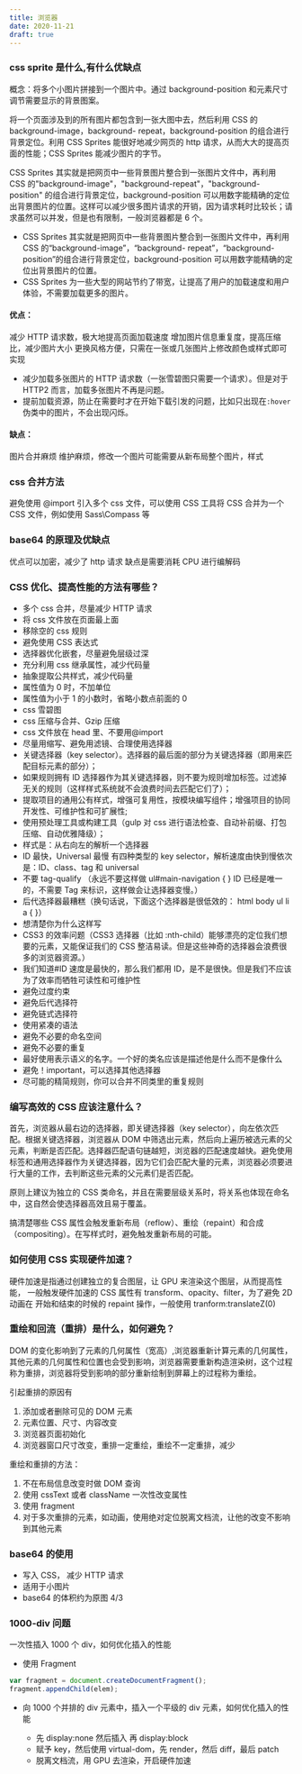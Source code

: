 ```yaml
---
title: 浏览器
date: 2020-11-21
draft: true
---
```


### css sprite 是什么,有什么优缺点

概念：将多个小图片拼接到一个图片中。通过 background-position 和元素尺寸调节需要显示的背景图案。

将一个页面涉及到的所有图片都包含到一张大图中去，然后利用 CSS 的 background-image，background- repeat，background-position 的组合进行背景定位。利用 CSS Sprites 能很好地减少网页的 http 请求，从而大大的提高页面的性能；CSS Sprites 能减少图片的字节。

CSS Sprites 其实就是把网页中一些背景图片整合到一张图片文件中，再利用 CSS 的"background-image"，"background-repeat"，"background-position" 的组合进行背景定位，background-position 可以用数字能精确的定位出背景图片的位置。这样可以减少很多图片请求的开销，因为请求耗时比较长；请求虽然可以并发，但是也有限制，一般浏览器都是 6 个。

- CSS Sprites 其实就是把网页中一些背景图片整合到一张图片文件中，再利用 CSS 的“background-image”，“background- repeat”，“background-position”的组合进行背景定位，background-position 可以用数字能精确的定位出背景图片的位置。
- CSS Sprites 为一些大型的网站节约了带宽，让提高了用户的加载速度和用户体验，不需要加载更多的图片。

#### 优点：

减少 HTTP 请求数，极大地提高页面加载速度
增加图片信息重复度，提高压缩比，减少图片大小
更换风格方便，只需在一张或几张图片上修改颜色或样式即可实现

- 减少加载多张图片的 HTTP 请求数（一张雪碧图只需要一个请求）。但是对于 HTTP2 而言，加载多张图片不再是问题。
- 提前加载资源，防止在需要时才在开始下载引发的问题，比如只出现在`:hover`伪类中的图片，不会出现闪烁。

#### 缺点：

图片合并麻烦
维护麻烦，修改一个图片可能需要从新布局整个图片，样式

### css 合并方法

避免使用 @import 引入多个 css 文件，可以使用 CSS 工具将 CSS 合并为一个 CSS 文件，例如使用 Sass\Compass 等

### base64 的原理及优缺点

优点可以加密，减少了 http 请求
缺点是需要消耗 CPU 进行编解码

### CSS 优化、提高性能的方法有哪些？

- 多个 css 合并，尽量减少 HTTP 请求
- 将 css 文件放在页面最上面
- 移除空的 css 规则
- 避免使用 CSS 表达式
- 选择器优化嵌套，尽量避免层级过深
- 充分利用 css 继承属性，减少代码量
- 抽象提取公共样式，减少代码量
- 属性值为 0 时，不加单位
- 属性值为小于 1 的小数时，省略小数点前面的 0
- css 雪碧图
- css 压缩与合并、Gzip 压缩
- css 文件放在 head 里、不要用@import
- 尽量用缩写、避免用滤镜、合理使用选择器
- 关键选择器（key selector）。选择器的最后面的部分为关键选择器（即用来匹配目标元素的部分）；
- 如果规则拥有 ID 选择器作为其关键选择器，则不要为规则增加标签。过滤掉无关的规则（这样样式系统就不会浪费时间去匹配它们了）；
- 提取项目的通用公有样式，增强可复用性，按模块编写组件；增强项目的协同开发性、可维护性和可扩展性;
- 使用预处理工具或构建工具（gulp 对 css 进行语法检查、自动补前缀、打包压缩、自动优雅降级）；
- 样式是：从右向左的解析一个选择器
- ID 最快，Universal 最慢 有四种类型的 key selector，解析速度由快到慢依次是：ID、class、tag 和 universal
- 不要 tag-qualify （永远不要这样做 ul#main-navigation { } ID 已经是唯一的，不需要 Tag 来标识，这样做会让选择器变慢。）
- 后代选择器最糟糕（换句话说，下面这个选择器是很低效的： html body ul li a { }）
- 想清楚你为什么这样写
- CSS3 的效率问题（CSS3 选择器（比如 :nth-child）能够漂亮的定位我们想要的元素，又能保证我们的 CSS 整洁易读。但是这些神奇的选择器会浪费很多的浏览器资源。）
- 我们知道#ID 速度是最快的，那么我们都用 ID，是不是很快。但是我们不应该为了效率而牺牲可读性和可维护性
- 避免过度约束
- 避免后代选择符
- 避免链式选择符
- 使用紧凑的语法
- 避免不必要的命名空间
- 避免不必要的重复
- 最好使用表示语义的名字。一个好的类名应该是描述他是什么而不是像什么
- 避免！important，可以选择其他选择器
- 尽可能的精简规则，你可以合并不同类里的重复规则

### 编写高效的 CSS 应该注意什么？

首先，浏览器从最右边的选择器，即关键选择器（key selector），向左依次匹配。根据关键选择器，浏览器从 DOM 中筛选出元素，然后向上遍历被选元素的父元素，判断是否匹配。选择器匹配语句链越短，浏览器的匹配速度越快。避免使用标签和通用选择器作为关键选择器，因为它们会匹配大量的元素，浏览器必须要进行大量的工作，去判断这些元素的父元素们是否匹配。

原则上建议为独立的 CSS 类命名，并且在需要层级关系时，将关系也体现在命名中，这自然会使选择器高效且易于覆盖。

搞清楚哪些 CSS 属性会触发重新布局（reflow）、重绘（repaint）和合成（compositing）。在写样式时，避免触发重新布局的可能。

### 如何使用 CSS 实现硬件加速？

硬件加速是指通过创建独立的复合图层，让 GPU 来渲染这个图层，从而提高性能，
一般触发硬件加速的 CSS 属性有 transform、opacity、filter，为了避免 2D 动画在
开始和结束的时候的 repaint 操作，一般使用 tranform:translateZ(0)

### 重绘和回流（重排）是什么，如何避免？

DOM 的变化影响到了元素的几何属性（宽高）,浏览器重新计算元素的几何属性，其他元素的几何属性和位置也会受到影响，浏览器需要重新构造渲染树，这个过程称为重排，浏览器将受到影响的部分重新绘制到屏幕上的过程称为重绘。

引起重排的原因有

1. 添加或者删除可见的 DOM 元素
2. 元素位置、尺寸、内容改变
3. 浏览器页面初始化
4. 浏览器窗口尺寸改变，重排一定重绘，重绘不一定重排，减少

重绘和重排的方法：

1. 不在布局信息改变时做 DOM 查询
2. 使用 cssText 或者 className 一次性改变属性
3. 使用 fragment
4. 对于多次重排的元素，如动画，使用绝对定位脱离文档流，让他的改变不影响到其他元素

### base64 的使用

- 写入 CSS， 减少 HTTP 请求
- 适用于小图片
- base64 的体积约为原图 4/3

### 1000-div 问题

一次性插入 1000 个 div，如何优化插入的性能

- 使用 Fragment

```js
var fragment = document.createDocumentFragment();
fragment.appendChild(elem);
```

- 向 1000 个并排的 div 元素中，插入一个平级的 div 元素，如何优化插入的性能

  - 先 display:none 然后插入 再 display:block
  - 赋予 key，然后使用 virtual-dom，先 render，然后 diff，最后 patch
  - 脱离文档流，用 GPU 去渲染，开启硬件加速
